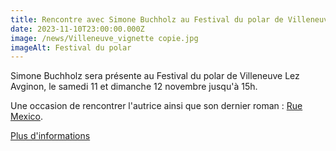 ```yaml
---
title: Rencontre avec Simone Buchholz au Festival du polar de Villeneuve Lez Avignon
date: 2023-11-10T23:00:00.000Z
image: /news/Villeneuve_vignette copie.jpg
imageAlt: Festival du polar
---
```


Simone Buchholz sera présente au Festival du polar de Villeneuve Lez Avginon, le samedi 11 et dimanche 12 novembre jusqu'à 15h.

Une occasion de rencontrer l'autrice ainsi que son dernier roman : [Rue Mexico]().

[Plus d'informations](https://polar-villeneuvelezavignon.fr/auteur_2023/s-buchholz/)
